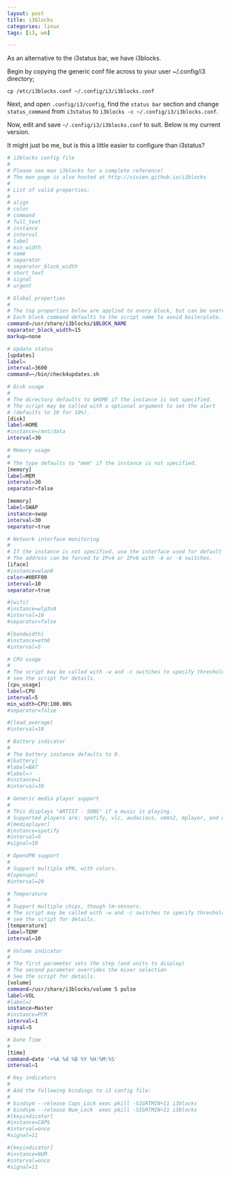 ```yaml
---
layout: post
title: i3blocks
categories: linux
tags: [i3, wm]

---
```

As an alternative to the i3status bar, we have i3blocks.

<!--more-->

Begin by copying the generic conf file across to your user ~/.config/i3 directory;

`cp /etc/i3blocks.conf ~/.config/i3/i3blocks.conf`

Next, and open `.config/i3/config`, find the `status bar` section and change `status_command` from `i3status` to `i3blocks -c ~/.config/i3/i3blocks.conf`.

Now, edit and save `~/.config/i3/i3blocks.conf` to suit. Below is my current version.

It might just be me, but is this a little easier to configure than i3status?


```bash
# i3blocks config file
#
# Please see man i3blocks for a complete reference!
# The man page is also hosted at http://vivien.github.io/i3blocks
#
# List of valid properties:
#
# align
# color
# command
# full_text
# instance
# interval
# label
# min_width
# name
# separator
# separator_block_width
# short_text
# signal
# urgent

# Global properties
#
# The top properties below are applied to every block, but can be overridden.
# Each block command defaults to the script name to avoid boilerplate.
command=/usr/share/i3blocks/$BLOCK_NAME
separator_block_width=15
markup=none

# Update status
[updates]
label=
interval=3600
command=~/bin/check4updates.sh

# Disk usage
#
# The directory defaults to $HOME if the instance is not specified.
# The script may be called with a optional argument to set the alert
# (defaults to 10 for 10%).
[disk]
label=HOME
#instance=/mnt/data
interval=30

# Memory usage
#
# The type defaults to "mem" if the instance is not specified.
[memory]
label=MEM
interval=30
separator=false

[memory]
label=SWAP
instance=swap
interval=30
separator=true

# Network interface monitoring
#
# If the instance is not specified, use the interface used for default route.
# The address can be forced to IPv4 or IPv6 with -4 or -6 switches.
[iface]
#instance=wlan0
color=#00FF00
interval=10
separator=true

#[wifi]
#instance=wlp3s0
#interval=10
#separator=false

#[bandwidth]
#instance=eth0
#interval=5

# CPU usage
#
# The script may be called with -w and -c switches to specify thresholds,
# see the script for details.
[cpu_usage]
label=CPU
interval=5
min_width=CPU:100.00%
#separator=false

#[load_average]
#interval=10

# Battery indicator
#
# The battery instance defaults to 0.
#[battery]
#label=BAT
#label=⚡
#instance=1
#interval=30

# Generic media player support
#
# This displays "ARTIST - SONG" if a music is playing.
# Supported players are: spotify, vlc, audacious, xmms2, mplayer, and others.
#[mediaplayer]
#instance=spotify
#interval=5
#signal=10

# OpenVPN support
#
# Support multiple VPN, with colors.
#[openvpn]
#interval=20

# Temperature
#
# Support multiple chips, though lm-sensors.
# The script may be called with -w and -c switches to specify thresholds,
# see the script for details.
[temperature]
label=TEMP
interval=10

# Volume indicator
#
# The first parameter sets the step (and units to display)
# The second parameter overrides the mixer selection
# See the script for details.
[volume]
command=/usr/share/i3blocks/volume 5 pulse
label=VOL
#label=♪
instance=Master
#instance=PCM
interval=1
signal=5

# Date Time
#
[time]
command=date '+%A %d %B %Y %H:%M:%S'
interval=1

# Key indicators
#
# Add the following bindings to i3 config file:
#
# bindsym --release Caps_Lock exec pkill -SIGRTMIN+11 i3blocks
# bindsym --release Num_Lock  exec pkill -SIGRTMIN+11 i3blocks
#[keyindicator]
#instance=CAPS
#interval=once
#signal=11

#[keyindicator]
#instance=NUM
#interval=once
#signal=11
```
